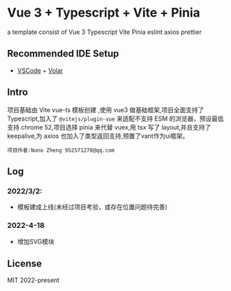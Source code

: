 # Vue 3 + Typescript + Vite + Pinia

a template consist of Vue 3 Typescript Vite Pinia eslint axios prettier

## Recommended IDE Setup

- [VSCode](https://code.visualstudio.com/) + [Volar](https://marketplace.visualstudio.com/items?itemName=johnsoncodehk.volar)

## Intro

项目基础由 Vite vue-ts 模板创建 ,使用 vue3 做基础框架,项目全面支持了 Typescript,加入了 `@vitejs/plugin-vue` 来适配不支持 ESM 的浏览器，预设最低支持 chrome 52,项目选择 pinia 来代替 vuex,用 tsx 写了 layout,并且支持了 keepalive,为 axios 也加入了类型返回支持,预置了vant作为ui框架。

`项目作者:Nuno Zheng 952571278@qq.com`

## Log

### 2022/3/2: 
- 模板建成上线(未经过项目考验，或存在位置问题待完善)  
### 2022-4-18
- 增加SVG模块
## License

MIT 2022-present
